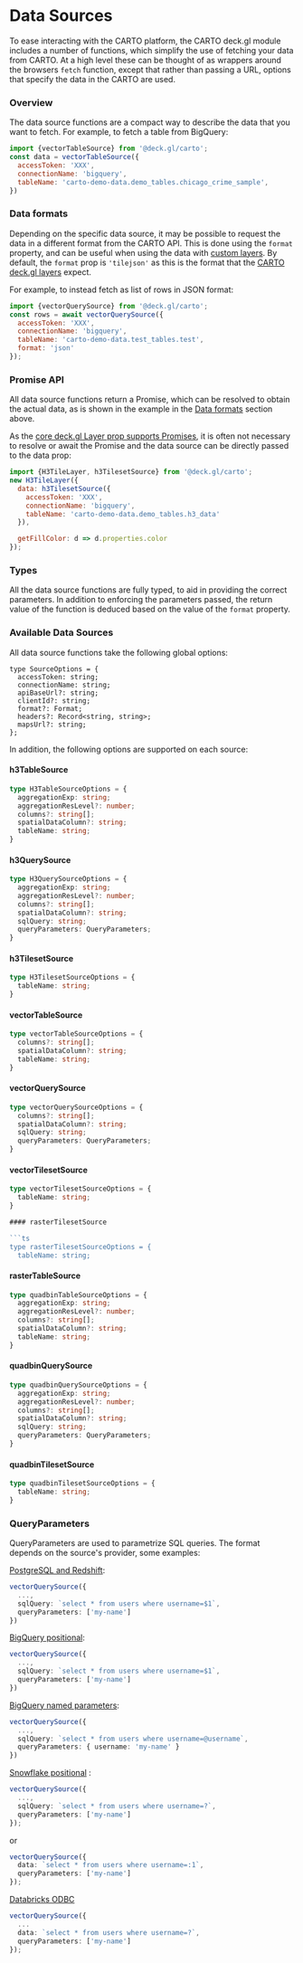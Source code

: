 # Data Sources

To ease interacting with the CARTO platform, the CARTO deck.gl module includes a number of functions, which simplify the use of fetching your data from CARTO. At a high level these can be thought of as wrappers around the browsers `fetch` function, except that rather than passing a URL, options that specify the data in the CARTO are used.

### Overview

The data source functions are a compact way to describe the data that you want to fetch. For example, to fetch a table from BigQuery:

```js
import {vectorTableSource} from '@deck.gl/carto';
const data = vectorTableSource({
  accessToken: 'XXX',
  connectionName: 'bigquery',
  tableName: 'carto-demo-data.demo_tables.chicago_crime_sample',
})
```

### Data formats

Depending on the specific data source, it may be possible to request the data in a different format from the CARTO API. This is done using the `format` property, and can be useful when using the data with [custom layers](./overview#support-for-other-deckgl-layers). By default, the `format` prop is `'tilejson'` as this is the format that the [CARTO deck.gl layers](./overview#carto-layers) expect.

For example, to instead fetch as list of rows in JSON format:

```js
import {vectorQuerySource} from '@deck.gl/carto';
const rows = await vectorQuerySource({
  accessToken: 'XXX',
  connectionName: 'bigquery',
  tableName: 'carto-demo-data.test_tables.test',
  format: 'json'
});
```

### Promise API

All data source functions return a Promise, which can be resolved to obtain the actual data, as is shown in the example in the [Data formats](#data-formats) section above.

As the [core deck.gl Layer prop supports Promises](../core/layer#data), it is often not necessary to resolve or await the Promise and the data source can be directly passed to the data prop:

```jsx
import {H3TileLayer, h3TilesetSource} from '@deck.gl/carto';
new H3TileLayer({
  data: h3TilesetSource({
    accessToken: 'XXX',
    connectionName: 'bigquery',
    tableName: 'carto-demo-data.demo_tables.h3_data'
  }),

  getFillColor: d => d.properties.color
});
```

### Types

All the data source functions are fully typed, to aid in providing the correct parameters. In addition to enforcing the parameters passed, the return value of the function is deduced based on the value of the `format` property.


### Available Data Sources

All data source functions take the following global options:

```
type SourceOptions = {
  accessToken: string;
  connectionName: string;
  apiBaseUrl?: string;
  clientId?: string;
  format?: Format;
  headers?: Record<string, string>;
  mapsUrl?: string;
};
```

In addition, the following options are supported on each source:

#### h3TableSource

```ts
type H3TableSourceOptions = {
  aggregationExp: string;
  aggregationResLevel?: number;
  columns?: string[];
  spatialDataColumn?: string;
  tableName: string;
}
```

#### h3QuerySource

```ts
type H3QuerySourceOptions = {
  aggregationExp: string;
  aggregationResLevel?: number;
  columns?: string[];
  spatialDataColumn?: string;
  sqlQuery: string;
  queryParameters: QueryParameters;
}
```

#### h3TilesetSource

```ts
type H3TilesetSourceOptions = {
  tableName: string;
}
```

#### vectorTableSource

```ts
type vectorTableSourceOptions = {
  columns?: string[];
  spatialDataColumn?: string;
  tableName: string;
}
```

#### vectorQuerySource

```ts
type vectorQuerySourceOptions = {
  columns?: string[];
  spatialDataColumn?: string;
  sqlQuery: string;
  queryParameters: QueryParameters;
}
```

#### vectorTilesetSource

```ts
type vectorTilesetSourceOptions = {
  tableName: string;
}

#### rasterTilesetSource

```ts
type rasterTilesetSourceOptions = {
  tableName: string;

```

#### rasterTableSource

```ts
type quadbinTableSourceOptions = {
  aggregationExp: string;
  aggregationResLevel?: number;
  columns?: string[];
  spatialDataColumn?: string;
  tableName: string;
}
```

#### quadbinQuerySource

```ts
type quadbinQuerySourceOptions = {
  aggregationExp: string;
  aggregationResLevel?: number;
  columns?: string[];
  spatialDataColumn?: string;
  sqlQuery: string;
  queryParameters: QueryParameters;
}
```

#### quadbinTilesetSource

```ts
type quadbinTilesetSourceOptions = {
  tableName: string;
}
```

### QueryParameters

QueryParameters are used to parametrize SQL queries. The format depends on the source's provider, some examples:

[PostgreSQL and Redshift](https://node-postgres.com/features/queries):
```ts
vectorQuerySource({
  ...,
  sqlQuery: `select * from users where username=$1`,
  queryParameters: ['my-name']
})
```

[BigQuery positional](https://cloud.google.com/bigquery/docs/parameterized-queries#node.js):
```ts
vectorQuerySource({
  ...,
  sqlQuery: `select * from users where username=$1`,
  queryParameters: ['my-name']
})
```


[BigQuery named parameters](https://cloud.google.com/bigquery/docs/parameterized-queries#node.js):
```ts
vectorQuerySource({
  ...,
  sqlQuery: `select * from users where username=@username`,
  queryParameters: { username: 'my-name' }
})
```

[Snowflake positional](https://docs.snowflake.com/en/user-guide/nodejs-driver-use.html#binding-statement-parameters) :
```ts
vectorQuerySource({
  ...,
  sqlQuery: `select * from users where username=?`,
  queryParameters: ['my-name']
});
```

or

```ts
vectorQuerySource({
  data: `select * from users where username=:1`,
  queryParameters: ['my-name']
});
```

[Databricks ODBC](https://github.com/markdirish/node-odbc#bindparameters-callback)
```ts
vectorQuerySource({
  ...
  data: `select * from users where username=?`,
  queryParameters: ['my-name']
});
```
